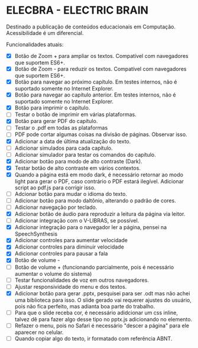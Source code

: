 # ELECBRA - ELECTRIC BRAIN

Destinado a publicação de conteúdos educacionais em Computação.
Acessibilidade é um diferencial.

Funcionalidades atuais:

- [x] Botão de Zoom + para ampliar os textos. Compatível com navegadores que suportem ES6+.
- [x] Botão de Zoom - para reduzir os textos. Compatível com navegadores que suportem ES6+.
- [x] Botão para navegar ao próximo capítulo. Em testes internos, não é suportado somente no Internet Explorer.
- [x] Botão para navegar ao capítulo anterior. Em testes internos, não é suportado somente no Internet Explorer.
- [x] Botão para imprimir o capítulo.
- [ ] Testar o botão de imprimir em várias plataformas.
- [x] Botão para gerar PDF do capítulo.
- [ ] Testar o .pdf em todas as plataformas
- [ ] PDF pode cortar algumas coisas na divisão de páginas. Observar isso.
- [x] Adicionar a data de última atualização do texto.
- [ ] Adicionar simulados para cada capítulo.
- [ ] Adicionar simulador para testar os comandos do capítulo.
- [x] Adicionar botão para modo de alto contraste (Dark).
- [x] Testar botão de alto contraste em vários contextos.
- [x] Quando a página está em modo dark, é necessário retornar ao modo light para gerar o PDF, caso contrário o PDF estará ilegível. Adicionar script ao pdf.js para corrigir isso.
- [ ] Adcionar botão para mudar o idioma do texto.
- [ ] Adicionar botão para modo daltônio, alterando o padrão de cores.
- [ ] Adicionar navegação por teclado.
- [x] Adicionar botão de áudio para reproduzir a leitura da página via leitor.
- [ ] Adicionar integração com o V-LIBRAS, se possível.
- [x] Adicionar integração para o navegador ler a página, pensei na SpeechSynthesis
- [x] Adicionar controles para aumentar velocidade
- [x] Adicionar controles para diminuir velocidade
- [x] Adicionar controles para pausar a fala
- [x] Botão de volume - 
- [ ] Botão de volume + (funcionando parcialmente, pois é necessário aumentar o volume do sistema)
- [ ] Testar funcionalidades de voz em outros navegadores.
- [ ] Ajustar responsividade do menu e dos textos.
- [x] Adicionar botão para gerar .pptx, pesquisei para ser .odt mas não achei uma biblioteca para isso. O slide gerado vai requerer ajustes do usuário, pois não fica perfeito, mas adianta boa parte do trabalho.
- [ ] Para que o slide receba cor, é necessário adidcionar um css inline, talvez dê para fazer algo desse tipo no pptx.js adicionando no elemento.
- [ ] Refazer o menu, pois no Safari é necessário "descer a página" para ele aparecer no celular.
- [ ] Quando copiar algo do texto, ir formatado com referência ABNT.